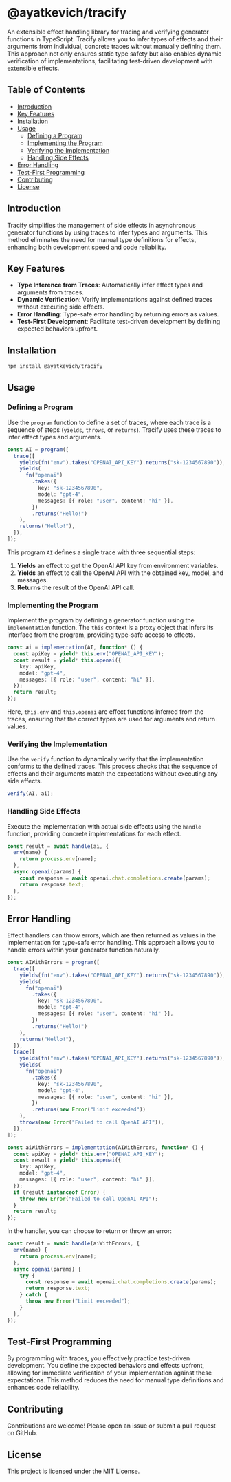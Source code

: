 # @ayatkevich/tracify

An extensible effect handling library for tracing and verifying generator functions in TypeScript.
Tracify allows you to infer types of effects and their arguments from individual, concrete traces
without manually defining them. This approach not only ensures static type safety but also enables
dynamic verification of implementations, facilitating test-driven development with extensible
effects.

## Table of Contents

- [Introduction](#introduction)
- [Key Features](#key-features)
- [Installation](#installation)
- [Usage](#usage)
  - [Defining a Program](#defining-a-program)
  - [Implementing the Program](#implementing-the-program)
  - [Verifying the Implementation](#verifying-the-implementation)
  - [Handling Side Effects](#handling-side-effects)
- [Error Handling](#error-handling)
- [Test-First Programming](#test-first-programming)
- [Contributing](#contributing)
- [License](#license)

## Introduction

Tracify simplifies the management of side effects in asynchronous generator functions by using
traces to infer types and arguments. This method eliminates the need for manual type definitions for
effects, enhancing both development speed and code reliability.

## Key Features

- **Type Inference from Traces**: Automatically infer effect types and arguments from traces.
- **Dynamic Verification**: Verify implementations against defined traces without executing side
  effects.
- **Error Handling**: Type-safe error handling by returning errors as values.
- **Test-First Development**: Facilitate test-driven development by defining expected behaviors
  upfront.

## Installation

```bash
npm install @ayatkevich/tracify
```

## Usage

### Defining a Program

Use the `program` function to define a set of traces, where each trace is a sequence of steps
(`yields`, `throws`, or `returns`). Tracify uses these traces to infer effect types and arguments.

```typescript
const AI = program([
  trace([
    yields(fn("env").takes("OPENAI_API_KEY").returns("sk-1234567890")),
    yields(
      fn("openai")
        .takes({
          key: "sk-1234567890",
          model: "gpt-4",
          messages: [{ role: "user", content: "hi" }],
        })
        .returns("Hello!")
    ),
    returns("Hello!"),
  ]),
]);
```

This program `AI` defines a single trace with three sequential steps:

1. **Yields** an effect to get the OpenAI API key from environment variables.
2. **Yields** an effect to call the OpenAI API with the obtained key, model, and messages.
3. **Returns** the result of the OpenAI API call.

### Implementing the Program

Implement the program by defining a generator function using the `implementation` function. The
`this` context is a proxy object that infers its interface from the program, providing type-safe
access to effects.

```typescript
const ai = implementation(AI, function* () {
  const apiKey = yield* this.env("OPENAI_API_KEY");
  const result = yield* this.openai({
    key: apiKey,
    model: "gpt-4",
    messages: [{ role: "user", content: "hi" }],
  });
  return result;
});
```

Here, `this.env` and `this.openai` are effect functions inferred from the traces, ensuring that the
correct types are used for arguments and return values.

### Verifying the Implementation

Use the `verify` function to dynamically verify that the implementation conforms to the defined
traces. This process checks that the sequence of effects and their arguments match the expectations
without executing any side effects.

```typescript
verify(AI, ai);
```

### Handling Side Effects

Execute the implementation with actual side effects using the `handle` function, providing concrete
implementations for each effect.

```typescript
const result = await handle(ai, {
  env(name) {
    return process.env[name];
  },
  async openai(params) {
    const response = await openai.chat.completions.create(params);
    return response.text;
  },
});
```

## Error Handling

Effect handlers can throw errors, which are then returned as values in the implementation for
type-safe error handling. This approach allows you to handle errors within your generator function
naturally.

```typescript
const AIWithErrors = program([
  trace([
    yields(fn("env").takes("OPENAI_API_KEY").returns("sk-1234567890")),
    yields(
      fn("openai")
        .takes({
          key: "sk-1234567890",
          model: "gpt-4",
          messages: [{ role: "user", content: "hi" }],
        })
        .returns("Hello!")
    ),
    returns("Hello!"),
  ]),
  trace([
    yields(fn("env").takes("OPENAI_API_KEY").returns("sk-1234567890")),
    yields(
      fn("openai")
        .takes({
          key: "sk-1234567890",
          model: "gpt-4",
          messages: [{ role: "user", content: "hi" }],
        })
        .returns(new Error("Limit exceeded"))
    ),
    throws(new Error("Failed to call OpenAI API")),
  ]),
]);

const aiWithErrors = implementation(AIWithErrors, function* () {
  const apiKey = yield* this.env("OPENAI_API_KEY");
  const result = yield* this.openai({
    key: apiKey,
    model: "gpt-4",
    messages: [{ role: "user", content: "hi" }],
  });
  if (result instanceof Error) {
    throw new Error("Failed to call OpenAI API");
  }
  return result;
});
```

In the handler, you can choose to return or throw an error:

```typescript
const result = await handle(aiWithErrors, {
  env(name) {
    return process.env[name];
  },
  async openai(params) {
    try {
      const response = await openai.chat.completions.create(params);
      return response.text;
    } catch {
      throw new Error("Limit exceeded");
    }
  },
});
```

## Test-First Programming

By programming with traces, you effectively practice test-driven development. You define the
expected behaviors and effects upfront, allowing for immediate verification of your implementation
against these expectations. This method reduces the need for manual type definitions and enhances
code reliability.

## Contributing

Contributions are welcome! Please open an issue or submit a pull request on GitHub.

## License

This project is licensed under the MIT License.
